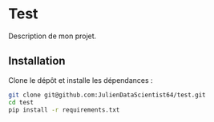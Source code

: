 # Test

Description de mon projet.
## Installation

Clone le dépôt et installe les dépendances :

```bash
git clone git@github.com:JulienDataScientist64/test.git
cd test
pip install -r requirements.txt
